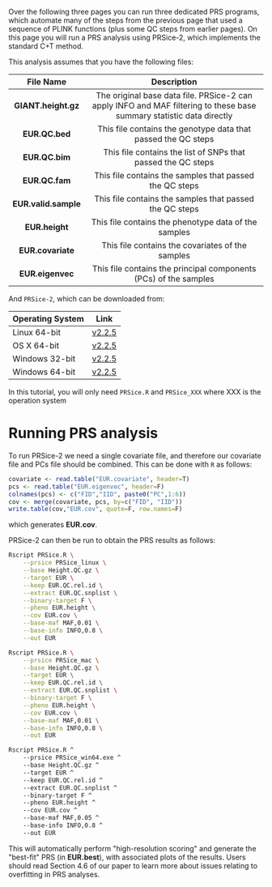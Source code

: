 Over the following three pages you can run three dedicated PRS programs, which automate many of the steps from the previous page that used a sequence of PLINK functions (plus some QC steps from earlier pages). On this page you will run a PRS analysis using PRSice-2, which implements the standard C+T method.

This analysis assumes that you have the following files: 

|File Name | Description|
|:-:|:-:|
|**GIANT.height.gz**| The original base data file. PRSice-2 can apply INFO and MAF filtering to these base summary statistic data directly |
|**EUR.QC.bed**| This file contains the genotype data that passed the QC steps |
|**EUR.QC.bim**| This file contains the list of SNPs that passed the QC steps |
|**EUR.QC.fam**| This file contains the samples that passed the QC steps |
|**EUR.valid.sample**| This file contains the samples that passed the QC steps |
|**EUR.height**| This file contains the phenotype data of the samples |
|**EUR.covariate**| This file contains the covariates of the samples |
|**EUR.eigenvec**| This file contains the principal components (PCs) of the samples |

And `PRSice-2`, which can be downloaded from:

| Operating System | Link |
| -----------------|:----:|
| Linux 64-bit | [v2.2.5](https://github.com/choishingwan/PRSice/releases/download/2.2.5/PRSice_linux.zip) |
| OS X 64-bit | [v2.2.5](https://github.com/choishingwan/PRSice/releases/download/2.2.5/PRSice_mac.zip) |
| Windows 32-bit | [v2.2.5](https://github.com/choishingwan/PRSice/releases/download/2.2.5/PRSice_win32.zip) |
| Windows 64-bit | [v2.2.5](https://github.com/choishingwan/PRSice/releases/download/2.2.5/PRSice_win64.zip) |

In this tutorial, you will only need `PRSice.R` and `PRSice_XXX` where XXX is the operation system

# Running PRS analysis
To run PRSice-2 we need a single covariate file, and therefore our covariate file and PCs file should be combined. This can be done with `R` as follows:

```R
covariate <- read.table("EUR.covariate", header=T)
pcs <- read.table("EUR.eigenvec", header=F)
colnames(pcs) <- c("FID","IID", paste0("PC",1:6))
cov <- merge(covariate, pcs, by=c("FID", "IID"))
write.table(cov,"EUR.cov", quote=F, row.names=F)
```

which generates **EUR.cov**.

PRSice-2 can then be run to obtain the PRS results as follows:

```bash tab="Linux"
Rscript PRSice.R \
    --prsice PRSice_linux \
    --base Height.QC.gz \
    --target EUR \
    --keep EUR.QC.rel.id \
    --extract EUR.QC.snplist \
    --binary-target F \
    --pheno EUR.height \
    --cov EUR.cov \
    --base-maf MAF,0.01 \
    --base-info INFO,0.8 \
    --out EUR
```


```bash tab="OS X"
Rscript PRSice.R \
    --prsice PRSice_mac \
    --base Height.QC.gz \
    --target EUR \
    --keep EUR.QC.rel.id \
    --extract EUR.QC.snplist \
    --binary-target F \
    --pheno EUR.height \
    --cov EUR.cov \
    --base-maf MAF,0.01 \
    --base-info INFO,0.8 \
    --out EUR
```

```bash tab="Windows"
Rscript PRSice.R ^
    --prsice PRSice_win64.exe ^
    --base Height.QC.gz ^
    --target EUR ^
    --keep EUR.QC.rel.id ^
    --extract EUR.QC.snplist ^
    --binary-target F ^
    --pheno EUR.height ^
    --cov EUR.cov ^
    --base-maf MAF,0.05 ^
    --base-info INFO,0.8 ^
    --out EUR
```

This will automatically perform "high-resolution scoring" and generate the "best-fit" PRS (in **EUR.best**), with associated plots of the results. Users should read Section 4.6 of our paper to learn more about issues relating to overfitting in PRS analyses.  


